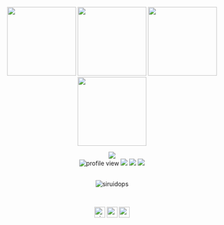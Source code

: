 <p align="center"> <img src="https://octodex.github.com/images/vinyltocat.png" height="160px" width="160px"> <img src="https://octodex.github.com/images/daftpunktocat-thomas.gif" height="160px" width="160px"> <img src="https://octodex.github.com/images/daftpunktocat-guy.gif" height="160px" width="160px"> <img src="https://octodex.github.com/images/Robotocat.png" height="160px" width="160px"></p>
<div align="center"> <img src="text.gif"><br/>
<img alt="profile view" src="https://komarev.com/ghpvc/?username=siruidops&style=flat&color=red"> <img src="https://img.shields.io/badge/language-Python-purple">  <img src="https://img.shields.io/badge/language-C-purple"> <img src="https://img.shields.io/badge/os-gentoo-red"> </div> <br/>

<p align="center"> <img src="https://github-readme-stats.vercel.app/api?username=siruidops&count_private=true&show_icons=true&theme=midnight-purple" alt="siruidops" /> </p><br/>

<p align="center"> 
  <a href="https://twitter.com/siruidops" target="blank"><img align="center" src=https://cdn.jsdelivr.net/npm/simple-icons@3.0.1/icons/twitter.svg alt="siruidops" height="25" width="25" /></a>
  <a href="https://www.instagram.com/thinlto/" target="blank"><img align="center" src=https://cdn.jsdelivr.net/npm/simple-icons@3.0.1/icons/instagram.svg alt="sys_call" height="25" width="25" /></a>
  <a href="https://t.me/sys_call" target="blank"><img align="center" src=https://cdn.jsdelivr.net/npm/simple-icons@3.0.1/icons/telegram.svg alt="sys_call" height="25" width="25" /></a>
</p>

